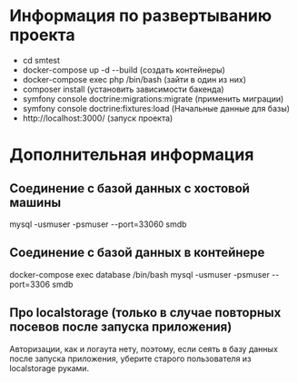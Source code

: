 # Информация по развертыванию проекта

- cd smtest
- docker-compose up -d --build (создать контейнеры)
- docker-compose exec php /bin/bash (зайти в один из них)
- composer install (установить зависимости бакенда)
- symfony console doctrine:migrations:migrate (применить миграции)
- symfony console doctrine:fixtures:load (Начальные данные для базы)
- http://localhost:3000/ (запуск проекта)

# Дополнительная информация

## Соединение с базой данных с хостовой машины

mysql -usmuser -psmuser --port=33060 smdb

## Соединение с базой данных в контейнере

docker-compose exec database /bin/bash
mysql -usmuser -psmuser --port=3306 smdb

## Про localstorage (только в случае повторных посевов после запуска приложения)

Авторизации, как и логаута нету, поэтому, если сеять в базу данных после запуска приложения, уберите старого пользователя из localstorage руками.
